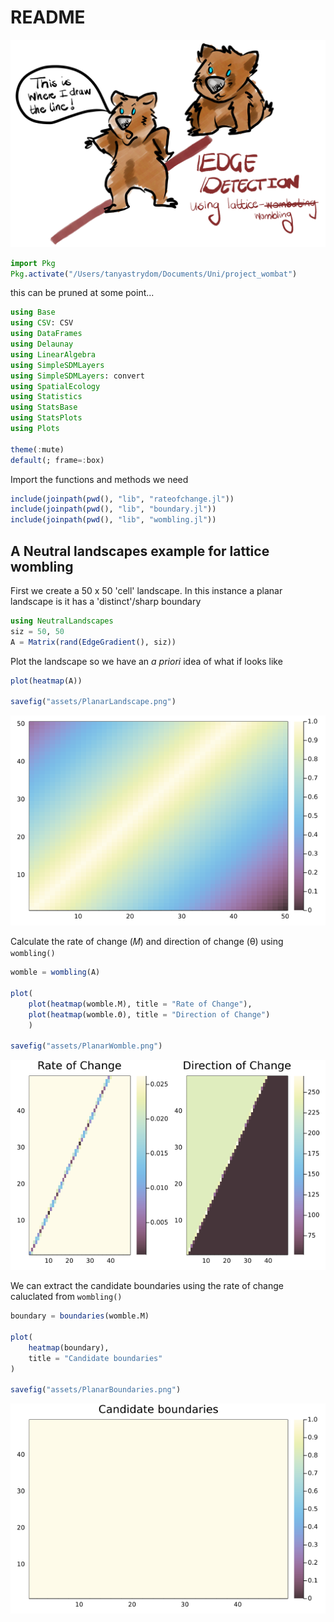# README

![](assets/header.png)

````julia
import Pkg
Pkg.activate("/Users/tanyastrydom/Documents/Uni/project_wombat")
````

this can be pruned at some point...

````julia
using Base
using CSV: CSV
using DataFrames
using Delaunay
using LinearAlgebra
using SimpleSDMLayers
using SimpleSDMLayers: convert
using SpatialEcology
using Statistics
using StatsBase
using StatsPlots
using Plots

theme(:mute)
default(; frame=:box)
````

Import the functions and methods we need

````julia
include(joinpath(pwd(), "lib", "rateofchange.jl"))
include(joinpath(pwd(), "lib", "boundary.jl"))
include(joinpath(pwd(), "lib", "wombling.jl"))
````

## A Neutral landscapes example for lattice wombling

First we create a 50 x 50 'cell' landscape. In this
instance a planar landscape is it has a 'distinct'/sharp
boundary

````julia
using NeutralLandscapes
siz = 50, 50
A = Matrix(rand(EdgeGradient(), siz))
````

Plot the landscape so we have an _a priori_ idea
of what if looks like

````julia
plot(heatmap(A))

savefig("assets/PlanarLandscape.png")
````

![](assets/PlanarLandscape.png)

Calculate the rate of change (𝑀) and direction of
change (θ) using `wombling()`

````julia
womble = wombling(A)

plot(
    plot(heatmap(womble.M), title = "Rate of Change"),
    plot(heatmap(womble.Θ), title = "Direction of Change")
    )

savefig("assets/PlanarWomble.png")
````

![](assets/PlanarWomble.png)

We can extract the candidate boundaries using the
rate of change caluclated from `wombling()`

````julia
boundary = boundaries(womble.M)

plot(
    heatmap(boundary),
    title = "Candidate boundaries"
)

savefig("assets/PlanarBoundaries.png")
````

![](assets/PlanarBoundaries.png)


